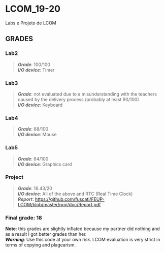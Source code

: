# LCOM_19-20
Labs e Projeto de LCOM

## GRADES

### Lab2
>***Grade***: 100/100 <br>
>***I/O device***: Timer <br>

### Lab3
>***Grade***: not evaluated due to a misunderstanding with the teachers caused by the delivery process (probably at least 90/100) <br>
>***I/O device***: Keyboard <br> 

### Lab4
>***Grade***: 88/100 <br>
>***I/O device***: Mouse <br>

### Lab5
>***Grade***: 84/100 <br>
>***I/O device***: Graphics card <br>

### Project
>***Grade***: 16.43/20 <br>
>***I/O device***: All of the above and RTC (Real Time Clock) <br>
>***Report***: https://github.com/fuscati/FEUP-LCOM/blob/master/proj/doc/Report.pdf <br>


### Final grade: 18 

**Note**: this grades are slightly inflated because my partner did nothing and as a result I got better grades than her. <br>
***Warning***: Use this code at your own risk. LCOM evaluation is very strict in terms of copying and plagearism.
